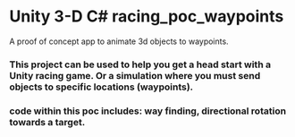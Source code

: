 # Unity 3-D C# racing_poc_waypoints
A proof of concept app to animate 3d objects to waypoints. 

### This project can be used to help you get a head start with a Unity racing game. Or a simulation where you must send objects to specific locations (waypoints). 

### code within this poc includes: way finding, directional rotation towards a target.
